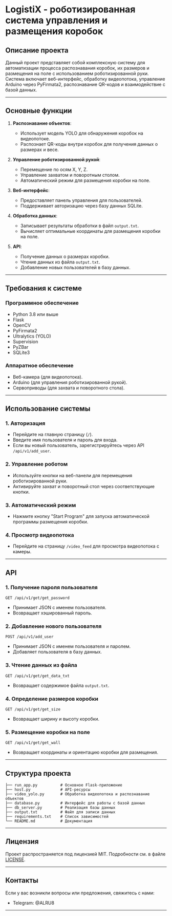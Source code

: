 # LogistiX - роботизированная система управления и размещения коробок

## Описание проекта
Данный проект представляет собой комплексную систему для автоматизации процесса распознавания коробок, их размеров и размещения на поле с использованием роботизированной руки. Система включает веб-интерфейс, обработку видеопотока, управление Arduino через PyFirmata2, распознавание QR-кодов и взаимодействие с базой данных.

---

## **Основные функции**
1. **Распознавание объектов**:
   - Использует модель YOLO для обнаружения коробок на видеопотоке.
   - Распознает QR-коды внутри коробок для получения данных о размерах и весе.

2. **Управление роботизированной рукой**:
   - Перемещение по осям X, Y, Z.
   - Управление захватом и поворотным столом.
   - Автоматический режим для размещения коробки на поле.

3. **Веб-интерфейс**:
   - Предоставляет панель управления для пользователей.
   - Поддерживает авторизацию через базу данных SQLite.

4. **Обработка данных**:
   - Записывает результаты обработки в файл `output.txt`.
   - Вычисляет оптимальные координаты для размещения коробки на поле.

5. **API**:
   - Получение данных о размерах коробки.
   - Чтение данных из файла `output.txt`.
   - Добавление новых пользователей в базу данных.

---

## **Требования к системе**
### **Программное обеспечение**
- Python 3.8 или выше
- Flask
- OpenCV
- PyFirmata2
- Ultralytics (YOLO)
- Supervision
- PyZBar
- SQLite3

### **Аппаратное обеспечение**
- Веб-камера (для видеопотока).
- Arduino (для управления роботизированной рукой).
- Сервоприводы (для захвата и поворотного стола).

---

## **Использование системы**
### **1. Авторизация**
- Перейдите на главную страницу (`/`).
- Введите имя пользователя и пароль для входа.
- Если вы новый пользователь, зарегистрируйтесь через API `/api/v1/add_user`.

### **2. Управление роботом**
- Используйте кнопки на веб-панели для перемещения роботизированной руки.
- Активируйте захват и поворотный стол через соответствующие кнопки.

### **3. Автоматический режим**
- Нажмите кнопку "Start Program" для запуска автоматической программы размещения коробки.

### **4. Просмотр видеопотока**
- Перейдите на страницу `/video_feed` для просмотра видеопотока с камеры.

---

## **API**
### **1. Получение пароля пользователя**
```
GET /api/v1/get/get_password
```
- Принимает JSON с именем пользователя.
- Возвращает хэшированный пароль.

### **2. Добавление нового пользователя**
```
POST /api/v1/add_user
```
- Принимает JSON с именем пользователя и паролем.
- Добавляет пользователя в базу данных.

### **3. Чтение данных из файла**
```
GET /api/v1/get/get_data_txt
```
- Возвращает содержимое файла `output.txt`.

### **4. Определение размеров коробки**
```
GET /api/v1/get/get_size
```
- Возвращает ширину и высоту коробки.

### **5. Размещение коробки на поле**
```
GET /api/v1/get/get_wall
```
- Возвращает координаты и ориентацию коробки для размещения.

---

## **Структура проекта**
```
├── run_app.py          # Основное Flask-приложение
├── host.py             # API-ресурсы
├── video_yolo.py       # Обработка видеопотока и распознавание объектов
├── database.py         # Интерфейс для работы с базой данных
├── db_server.py        # Реализация базы данных
├── output.txt          # Файл для записи данных
├── requirements.txt    # Список зависимостей
└── README.md           # Документация
```

---

## **Лицензия**
Проект распространяется под лицензией MIT. Подробности см. в файле [LICENSE](LICENSE).

---

## **Контакты**
Если у вас возникли вопросы или предложения, свяжитесь с нами:
- Telegram: @ALRU8
--- 
